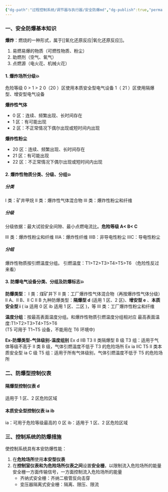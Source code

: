 ```yaml
---
{"dg-path":"过程控制系统/调节器与执行器/安全防爆md","dg-publish":true,"permalink":"/过程控制系统/调节器与执行器/安全防爆md/","dgPassFrontmatter":true,"noteIcon":"","created":"2024-09-05T12:55:35.142+08:00","updated":"2024-11-02T18:02:15.584+08:00"}
---
```



### 一、安全防爆基本知识
**爆炸**：燃烧的一种形式，属于[[氧化还原反应\|氧化还原反应]]。
1. 易燃易爆的物质（可燃性物质、粉尘）
2. 助燃剂（空气、氧气）
3. 点燃源（电火花、机械火花）
#### 1. 爆炸场所分级💥
危险等级 0 > 1 > 2
0（20 ）区使用本质安全型电气设备
1（ 21 ）区使用隔爆型、增安型电气设备

**爆炸性气体**
- 0 区：连续、频繁出现、长时间存在
- 1 区：有可能出现
- 2 区：不正常情况下偶尔出现或短时间内出现   

**爆炸性粉尘**
- 20 区：连续、频繁出现、长时间存在
- 21 区：有可能出现
- 22 区：不正常情况下偶尔出现或短时间内出现


#### 2. 爆炸性物质分类、分级、分组💥 
##### 分类
I 类：矿井甲烷
II 类：爆炸性气体混合物
III 类：爆炸性粉尘和纤维
##### 分级
分级依据：最大试验安全间隙、最小点燃电流比。**危险等级 A< B< C** 

III 类：爆炸性粉尘和纤维
	IIIA：爆炸性纤维
	IIIB：非导电性粉尘
	IIIC：导电性粉尘   
##### 分组
爆炸性物质按引燃温度分组。
引燃温度：T1>T2>T3>T4>T5>T6 （危险性反过来看）  
#### 3. 防爆电气设备分类、分组及防爆标志💥  
**防爆类型**：
I 类：煤矿井下
II 类：工厂爆炸性气体混合物（再按爆炸性气体分级）
	II A、II B、II C
	II B  九种防爆类型：**隔爆型 d**  (适用 1 区、2 区)、**增安型 e** 、**本质安全型 i** ( ia 适用 0 区   ib 适用 1 区、二区 )，等
III 类：工厂爆炸性粉尘和纤维

**温度分组**：按最高表面温度分组。和爆炸性物质引燃温度分组相对应
最高表面温度:T1>T2>T3>T4>T5>T6   
(T5 可用于 T1~T5 设备，不能用在 T6 环境中)

**Ex-防爆类型-气体级别-温度组别**
Ex d IIB T3   II 类隔爆型 B 级 T3 组：适用于气体等级不高于 II 类 B 级，气体引燃温度不低于 T3 的危险场所
Ex ia IIC T5   II 类本质安全型 ia C 级 T5 组：适用于所有气体级别，气体引燃温度不低于 T5 的危险场所

### 二、防爆型控制仪表
#### 隔爆型控制仪表 d
适用于 1 区、2 区危险区域

#### 本质安全型控制仪表 ia ib
ia：可用于危险等级最高的 0 区
ib：适用于 1 区、2 区危险区域

### 三、控制系统的防爆措施

使控制系统具有本安防爆性能：
1. 在**危险场所**使用**本安型仪表**
2. 在**控制室仪表和为危险场所仪表之间**设置**安全栅**，以限制流入危险场所的能量
	安全栅一方面传输信号，一方面控制流入危险场所的能量 
	- 齐纳式安全栅：齐纳二极管反向击穿
	- 变压器隔离式安全栅：隔离、限压、限流

